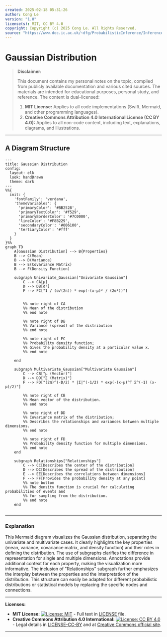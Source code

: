 ```yaml
---
created: 2025-02-18 05:31:26
author: Cong Le
version: "1.0"
license(s): MIT, CC BY 4.0
copyright: Copyright (c) 2025 Cong Le. All Rights Reserved.
source: "https://www.doc.ic.ac.uk/~dfg/ProbabilisticInference/InferenceAndMachineLearningNotes.pdf"
---
```




# Gaussian Distribution
> **Disclaimer:**
>
> This document contains my personal notes on the topic,
> compiled from publicly available documentation and various cited sources.
> The materials are intended for educational purposes, personal study, and reference.
> The content is dual-licensed:
> 1. **MIT License:** Applies to all code implementations (Swift, Mermaid, and other programming languages).
> 2. **Creative Commons Attribution 4.0 International License (CC BY 4.0):** Applies to all non-code content, including text, explanations, diagrams, and illustrations.
---


## A Diagram Structure



```mermaid
---
title: Gaussian Distribution
config:
  layout: elk
  look: handDrawn
  theme: dark
---
%%{
  init: {
    'fontFamily': 'verdana',
    'themeVariables': {
      'primaryColor': '#BB2528',
      'primaryTextColor': '#f529',
      'primaryBorderColor': '#7C0000',
      'lineColor': '#F8B229',
      'secondaryColor': '#006100',
      'tertiaryColor': '#fff'
    }
  }
}%%
graph TD
    A[Gaussian Distribution] --> B{Properties}
    B --> C(Mean)
    B --> D(Variance)
    B --> E(Covariance Matrix)
    B --> F(Density Function)
    
    subgraph Univariate_Gaussian["Univariate Gaussian"]
        C --> CA[µ]
        D --> DB[σ²]
        F --> FC["1 / (σ√(2π)) * exp(-(x-µ)² / (2σ²))"]
        
        
        %% note right of CA
        %% Mean of the distribution
        %% end note
        
        %% note right of DB
        %% Variance (spread) of the distribution
        %% end note

        %% note right of FC
        %% Probability density function;
        %% Gives the probability density at a particular value x.
        %% end note

    end
    
    subgraph Multivariate_Gaussian["Multivariate Gaussian"]
        C --> CB["µ (Vector)"]
        D --> DD["Σ (Matrix)"]
        F --> FD["(2π)^(-D/2) * |Σ|^(-1/2) * exp(-(x-µ)^T Σ^(-1) (x-µ)/2)"]
    
        %% note right of CB
        %% Mean vector of the distribution.
        %% end note
    
        %% note right of DD
        %% Covariance matrix of the distribution;
        %% Describes the relationships and variances between multiple dimensions.
        %% end note
    
        %% note right of FD
        %% Probability density function for multiple dimensions.
        %% end note
    end

    subgraph Relationships["Relationships"]
        C --> CC[Describes the center of the distribution]
        D --> DC[Describes the spread of the distribution]
        E --> EE[Describes the correlations between dimensions]
        F --> FF[Provides the probability density at any point]
        %% note bottom
        %% The density function is crucial for calculating probabilities of events and
        %% for sampling from the distribution.
        %% end note
    end
    
```


---

### Explanation

This Mermaid diagram visualizes the Gaussian distribution, separating the univariate and multivariate cases.  It clearly highlights the key properties (mean, variance, covariance matrix, and density function) and their roles in defining the distribution.  The use of subgraphs clarifies the difference in representation for single and multiple dimensions.  Annotations provide additional context for each property, making the visualization more informative.  The inclusion of "Relationships" subgraph further emphasizes the interplay between the properties and the interpretation of the distribution. This structure can easily be adapted for different probabilistic distributions or statistical models by replacing the specific nodes and connections.



---
**Licenses:**

- **MIT License:**  [![License: MIT](https://img.shields.io/badge/License-MIT-yellow.svg)](LICENSE) - Full text in [LICENSE](LICENSE) file.
- **Creative Commons Attribution 4.0 International:** [![License: CC BY 4.0](https://licensebuttons.net/l/by/4.0/88x31.png)](LICENSE-CC-BY) - Legal details in [LICENSE-CC-BY](LICENSE-CC-BY) and at [Creative Commons official site](http://creativecommons.org/licenses/by/4.0/).

---